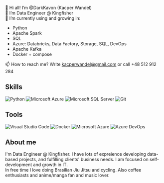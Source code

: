 👋 Hi all! I’m @DarkKavon (Kacper Wandel)<br>
👀 I’m Data Engineer @ Kingfisher<br>
🌱 I’m currently using and growing in: 
 - Python
 - Apache Spark
 - SQL
 - Azure: Databricks, Data Factory, Storage, SQL, DevOps
 - Apache Kafka
 - Docker + compose
 
📫 How to reach me? Write kacperwandel@gmail.com or call +48 512 912 284<br>

## Skills
![Python](https://img.shields.io/static/v1?style=for-the-badge&message=Python&color=3776AB&logo=Python&logoColor=FFFFFF&label=)
![Microsoft Azure](https://img.shields.io/static/v1?style=for-the-badge&message=Microsoft+Azure&color=0078D4&logo=Microsoft+Azure&logoColor=FFFFFF&label=)
![Microsoft SQL Server](https://img.shields.io/static/v1?style=for-the-badge&message=Microsoft+SQL+Server&color=CC2927&logo=Microsoft+SQL+Server&logoColor=FFFFFF&label=)
![Git](https://img.shields.io/static/v1?style=for-the-badge&message=Git&color=F05032&logo=Git&logoColor=FFFFFF&label=)

## Tools
![Visual Studio Code](https://img.shields.io/static/v1?style=for-the-badge&message=Visual+Studio+Code&color=007ACC&logo=Visual+Studio+Code&logoColor=FFFFFF&label=)
![Docker](https://img.shields.io/static/v1?style=for-the-badge&message=Docker&color=2496ED&logo=Docker&logoColor=FFFFFF&label=)
![Microsoft Azure](https://img.shields.io/static/v1?style=for-the-badge&message=Microsoft+Azure&color=0078D4&logo=Microsoft+Azure&logoColor=FFFFFF&label=)
![Azure DevOps](https://img.shields.io/static/v1?style=for-the-badge&message=Azure+DevOps&color=0078D7&logo=Azure+DevOps&logoColor=FFFFFF&label=)

## About me
I'm Data Engineer @ Kingfisher. I have lots of expreience developing data-based projects, and fulfilling clients' business needs. I am focused on self-development and growth in IT. <br>
In free time I love doing Brasilian Jiu Jitsu and cycling. Also coffee enthusiasts and anime/manga fan and music lover.


